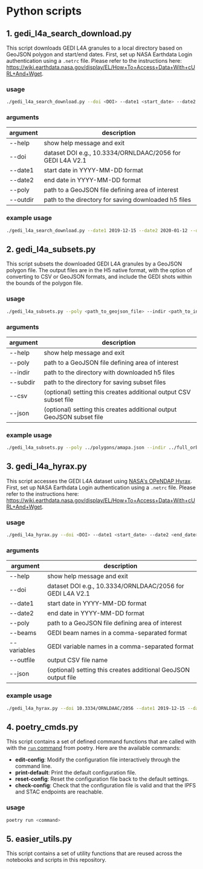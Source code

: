 # Python scripts

## 1. gedi_l4a_search_download.py

This script downloads GEDI L4A granules to a local directory based on GeoJSON polygon and start/end dates. First, set up NASA Earthdata Login authentication using a `.netrc` file. Please refer to the instructions here: https://wiki.earthdata.nasa.gov/display/EL/How+To+Access+Data+With+cURL+And+Wget. 

### usage
```bash
./gedi_l4a_search_download.py --doi <DOI> --date1 <start_date> --date2 <end_date> --poly <path_to_geojson_file> --outdir <path_to_directory>
```
### arguments
| argument  | description |
| ------------- | ------------- |
| --help  |  show help message and exit  |
| --doi | dataset DOI e.g., 10.3334/ORNLDAAC/2056 for GEDI L4A V2.1 |
| --date1 | start date in YYYY-MM-DD format |
| --date2 | end date in YYYY-MM-DD format |
| --poly | path to a GeoJSON file defining area of interest|
| --outdir | path to the directory for saving downloaded h5 files |

### example usage

```bash
./gedi_l4a_search_download.py --date1 2019-12-15 --date2 2020-01-12 --doi 10.3334/ORNLDAAC/2056 --poly ../polygons/amapa.json --outdir ../full_orbits/
```

## 2. gedi_l4a_subsets.py

This script subsets the downloaded GEDI L4A granules by a GeoJSON polygon file. The output files are in the H5 native format, with the option of converting to CSV or GeoJSON formats, and include the GEDI shots within the bounds of the polygon file. 

### usage
```bash
./gedi_l4a_subsets.py --poly <path_to_geojson_file> --indir <path_to_input_directory> --subdir <path_to_output_directory> [--csv] [--json]
```
### arguments
| argument  | description |
| ------------- | ------------- |
| --help  |  show help message and exit  |
| --poly | path to a GeoJSON file defining area of interest|
| --indir | path to the directory with downloaded h5 files |
| --subdir | path to the directory for saving subset files |
| --csv | (optional) setting this creates additional output CSV subset file |
| --json | (optional) setting this creates additional output GeoJSON subset file |

### example usage

```bash
./gedi_l4a_subsets.py --poly ../polygons/amapa.json --indir ../full_orbits/ --subdir ../subsets/ --csv
```


## 3. gedi_l4a_hyrax.py
This script accesses the GEDI L4A dataset using [NASA's OPeNDAP Hyrax](https://opendap.earthdata.nasa.gov/). First, set up NASA Earthdata Login authentication using a `.netrc` file. Please refer to the instructions here: https://wiki.earthdata.nasa.gov/display/EL/How+To+Access+Data+With+cURL+And+Wget. 

### usage
```bash
./gedi_l4a_hyrax.py --doi <DOI> --date1 <start_date> --date2 <end_date> --poly <path_to_geojson_file> --beams <gedi_beams> --variables <gedi_variables> --outfile <output_CSV_filename> [--json]
```
### arguments
| argument  | description |
| ------------- | ------------- |
| --help  |  show help message and exit  |
| --doi | dataset DOI e.g., 10.3334/ORNLDAAC/2056 for GEDI L4A V2.1 |
| --date1 | start date in YYYY-MM-DD format |
| --date2 | end date in YYYY-MM-DD format |
| --poly | path to a GeoJSON file defining area of interest |
| --beams | GEDI beam names in a comma-separated format |
| --variables | GEDI variable names in a comma-separated format |
| --outfile | output CSV file name |
| --json | (optional) setting this creates additional GeoJSON output file |

### example usage

```bash
./gedi_l4a_hyrax.py --doi 10.3334/ORNLDAAC/2056 --date1 2019-12-15 --date2 2020-01-12 --poly ../polygons/amapa.json --beams BEAM0101,BEAM0110,BEAM1000,BEAM1011 --variables agbd,agbd_t,agbd_t_se,l4_quality_flag,land_cover_data/pft_class --outfile ../subsets/amapa_l4a_hyrax.csv
```

## 4. poetry_cmds.py
This script contains a set of defined command functions that are called with with the [`run` command](https://python-poetry.org/docs/cli#run) from poetry. Here are the available commands:

- **edit-config**: Modify the configuration file interactively through the command line.
- **print-default**: Print the default configuration file.
- **reset-config**: Reset the configuration file back to the default settings.
- **check-config**: Check that the configuration file is valid and that the IPFS and STAC endpoints are reachable.

### usage
```bash
poetry run <command>
```

## 5. easier_utils.py
This script contains a set of utility functions that are reused across the notebooks and scripts in this repository. 